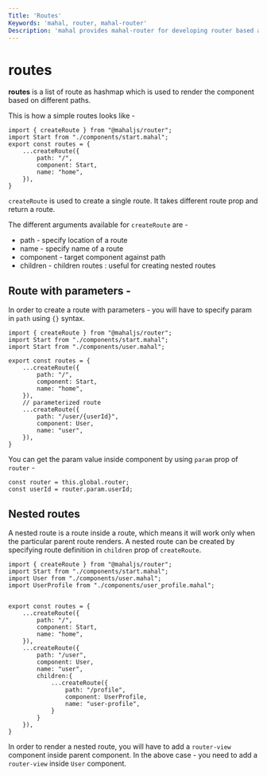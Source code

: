 ```yaml
---
Title: 'Routes'
Keywords: 'mahal, router, mahal-router'
Description: 'mahal provides mahal-router for developing router based app.'
---
```


# routes

**routes** is a list of route as hashmap which is used to render the component based on different paths.

This is how a simple routes looks like - 

```
import { createRoute } from "@mahaljs/router";
import Start from "./components/start.mahal";
export const routes = {
    ...createRoute({
        path: "/",
        component: Start,
        name: "home",
    }),
}
```

`createRoute` is used to create a single route. It takes different route prop and return a route.

The different arguments available for `createRoute` are - 

* path - specify location of a route
* name - specify name of a route
* component - target component against path
* children - children routes : useful for creating nested routes

## Route with parameters - 

In order to create a route with parameters - you will have to specify param in `path` using `{}` syntax.

```
import { createRoute } from "@mahaljs/router";
import Start from "./components/start.mahal";
import Start from "./components/user.mahal";

export const routes = {
    ...createRoute({
        path: "/",
        component: Start,
        name: "home",
    }),
    // parameterized route
    ...createRoute({
        path: "/user/{userId}",
        component: User,
        name: "user",
    }),
}
```

You can get the param value inside component by using `param` prop of `router` - 

```
const router = this.global.router;
const userId = router.param.userId;
```

## Nested routes

A nested route is a route inside a route, which means it will work only when the particular parent route renders. A nested route can be created by specifying route definition in `children` prop of `createRoute`.

```
import { createRoute } from "@mahaljs/router";
import Start from "./components/start.mahal";
import User from "./components/user.mahal";
import UserProfile from "./components/user_profile.mahal";


export const routes = {
    ...createRoute({
        path: "/",
        component: Start,
        name: "home",
    }),
    ...createRoute({
        path: "/user",
        component: User,
        name: "user",
        children:{
            ...createRoute({
                path: "/profile",
                component: UserProfile,
                name: "user-profile",
            }
        }
    }),
}
```

In order to render a nested route, you will have to add a `router-view` component inside parent component. In the above case - you need to add a `router-view` inside `User` component.


